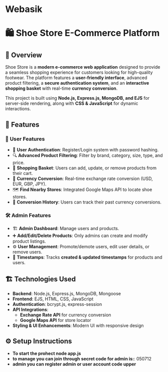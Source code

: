 # Webasik
 
# 🛍️ Shoe Store E-Commerce Platform

## 📌 Overview
Shoe Store is a **modern e-commerce web application** designed to provide a seamless shopping experience for customers looking for high-quality footwear. The platform features a **user-friendly interface**, advanced product filtering, a **secure authentication system**, and an **interactive shopping basket** with real-time **currency conversion**.

This project is built using **Node.js, Express.js, MongoDB, and EJS** for server-side rendering, along with **CSS & JavaScript** for dynamic interactions.

## 🚀 Features

### 🏪 **User Features**
- 👤 **User Authentication**: Register/Login system with password hashing.
- 🔍 **Advanced Product Filtering**: Filter by brand, category, size, type, and price.
- 🛒 **Shopping Basket**: Users can add, update, or remove products from their cart.
- 💱 **Currency Conversion**: Real-time exchange rate conversion (USD, EUR, GBP, JPY).
- 🗺️ **Find Nearby Stores**: Integrated Google Maps API to locate shoe stores.
- 📜 **Conversion History**: Users can track their past currency conversions.

### 🛠 **Admin Features**
- 🏗️ **Admin Dashboard**: Manage users and products.
- ➕ **Add/Edit/Delete Products**: Only admins can create and modify product listings.
- ⚙️ **User Management**: Promote/demote users, edit user details, or remove users.
- 📆 **Timestamps**: Tracks **created & updated timestamps** for products and users.

## 🏗️ Technologies Used
- **Backend**: Node.js, Express.js, MongoDB, Mongoose
- **Frontend**: EJS, HTML, CSS, JavaScript
- **Authentication**: bcrypt.js, express-session
- **API Integrations**:
  - **Exchange Rate API** for currency conversion
  - **Google Maps API** for store locator
- **Styling & UI Enhancements**: Modern UI with responsive design

## ⚙️ Setup Instructions
- **To start the prohect node app.js**
- **to manage you can join through secret code for admin is:**: 050712
- **admin you can register admin or user account code upper**